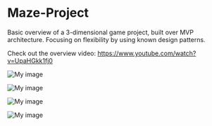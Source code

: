 # Maze-Project
Basic overview of a 3-dimensional game project, built over MVP architecture. Focusing on flexibility by using known design patterns.

Check out the overview video: https://www.youtube.com/watch?v=UpaHGkk1fj0




![My image](http://imageshack.com/a/img923/6798/XDqutH.jpg)


![My image](http://imageshack.com/a/img923/3646/lSFrSW.jpg)


![My image](http://imageshack.com/a/img923/833/b2J6iy.jpg)


![My image](http://imageshack.com/a/img921/2820/erL3hz.jpg)


